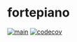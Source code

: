 # fortepiano

[![main](https://github.com/facile-it/fortepiano/actions/workflows/main.yaml/badge.svg)](https://github.com/facile-it/fortepiano/actions/workflows/main.yaml)
[![codecov](https://codecov.io/gh/facile-it/fortepiano/branch/master/graph/badge.svg?token=GRJ7ANG8WS)](https://codecov.io/gh/facile-it/fortepiano)
